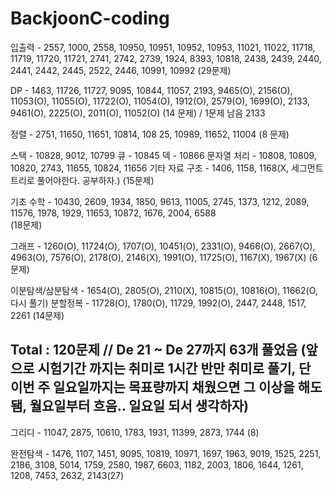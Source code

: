 # BackjoonC-coding

입출력 - 2557, 1000, 2558, 10950, 10951, 10952, 10953, 11021, 11022, 11718, 11719, 11720, 11721, 2741, 2742, 2739, 1924, 8393, 10818, 2438, 2439, 2440, 2441, 2442, 2445, 2522, 2446, 10991, 10992
(29문제)
 

DP - 1463, 11726, 11727, 9095, 10844, 11057, 2193, 9465(O), 2156(O), 11053(O), 11055(O), 11722(O), 11054(O), 1912(O), 2579(O), 1699(O), 2133, 9461(O), 2225(O), 2011(O), 11052(O)
(14 문제)  / 1문제 남음 2133
 

정렬 - 2751, 11650, 11651, 10814, 108 25, 10989, 11652, 11004
(8 문제)
 

스택 - 10828, 9012, 10799
큐 - 10845
덱 - 10866
문자열 처리 - 10808, 10809, 10820, 2743, 11655, 10824, 11656
기타 자료 구조 - 1406, 1158, 1168(X, 세그먼트 트리로 풀어야한다. 공부하자.)
(15문제)
 

기초 수학 - 10430, 2609, 1934, 1850, 9613, 11005, 2745, 1373, 1212, 2089, 11576, 1978, 1929, 11653, 10872, 1676, 2004, 6588  
(18문제)
 

그래프 - 1260(O), 11724(O), 1707(O), 10451(O), 2331(O), 9466(O), 2667(O), 4963(O), 7576(O), 2178(O), 2146(X), 1991(O), 11725(O), 1167(X), 1967(X)
(6문제)

이분탐색/삼분탐색 - 1654(O), 2805(O), 2110(X), 10815(O), 10816(O), 11662(O, 다시 풀기) 
분할정복 - 11728(O), 1780(O), 11729, 1992(O), 2447, 2448, 1517, 2261
(14문제)

Total : 120문제 // De 21 ~ De 27까지 63개 풀었음  (앞으로 시험기간 까지는 취미로 1시간 반만 취미로 풀기, 단 이번 주 일요일까지는 목표량까지 채웠으면 그 이상을 해도 됌, 월요일부터 흐음.. 일요일 되서 생각하자)
------------------------------------------------------------------------------------------------------------------------------

그리디 - 11047, 2875, 10610, 1783, 1931, 11399, 2873, 1744 (8)


완전탐색 - 1476, 1107, 1451, 9095, 10819, 10971, 1697, 1963, 9019, 1525, 2251, 2186, 3108, 5014, 1759, 2580, 1987, 6603, 1182, 2003, 1806, 1644, 1261, 1208, 7453, 2632, 2143(27)
